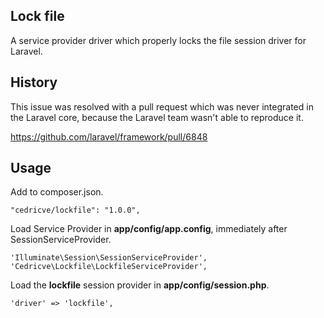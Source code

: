 Lock file
------------

A service provider driver which properly locks the file session driver for Laravel.

History
------------

This issue was resolved with a pull request which was never integrated in the Laravel core, because the Laravel team wasn't able to reproduce it.

https://github.com/laravel/framework/pull/6848

Usage
------------

Add to composer.json.

	"cedricve/lockfile": "1.0.0",
  
Load Service Provider in **app/config/app.config**, immediately after SessionServiceProvider.

    'Illuminate\Session\SessionServiceProvider',
    'Cedricve\Lockfile\LockfileServiceProvider',
    
Load the **lockfile** session provider in **app/config/session.php**.

    'driver' => 'lockfile',
